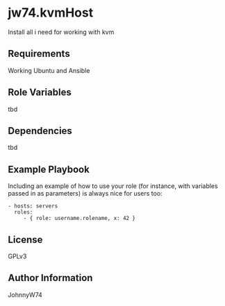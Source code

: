 jw74.kvmHost
=========

Install all i need for working with kvm

Requirements
------------

Working Ubuntu and Ansible

Role Variables
--------------

tbd

Dependencies
------------

tbd

Example Playbook
----------------

Including an example of how to use your role (for instance, with variables passed in as parameters) is always nice for users too:

    - hosts: servers
      roles:
         - { role: username.rolename, x: 42 }

License
-------

GPLv3

Author Information
------------------

JohnnyW74
